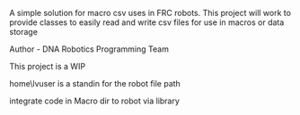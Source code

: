 A simple solution for macro csv uses in FRC robots.
This project will work to provide classes to easily
read and write csv files for use in macros or data
storage

Author - DNA Robotics Programming Team

This project is a WIP

home\lvuser is a standin for the robot file path

integrate code in Macro dir to robot via library



